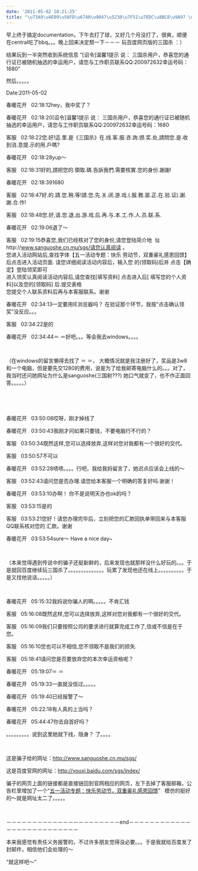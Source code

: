 ```yaml
---
date: '2011-05-02 18:21:25'
title: "\u73A9\u4E09\u56FD\u6740\u9047\u5230\u7F51\u7EDC\u8BC8\u9A97 \uFF0D \uFF0D"
---
```


早上终于搞定documentation，下午去打了球，又好几个月没打了，很爽，顺便在central吃了bbq。。。晚上回来决定颓一下－－－ 玩百度网页版的三国杀 ：）

结果玩到一半突然收到系统信息 “[诏令]温馨1提示 说： 三国杀用户，恭喜您的通行证已被随机抽选的幸运用户，请您与工作职员联系QQ:200972632幸运号码：1680”

然后。。。。。

Date:2011-05-02

春暖花开   02:18:12hey，我中奖了？

春暖花开   02:18:20[诏令]温馨1提示 说： 三国杀用户，恭喜您的通行证已被随机抽选的幸运用户，请您与工作职员联系QQ:200972632幸运号码：1680

客服   02:18:22您.好!這.里.是《三国杀》在.线.客.服.咨.詢.颁.奖.处,請問您.是.收到消.息提.示的用.戶嗎?

春暖花开   02:18:28yup～

客服   02:18:31好的,請把您的.領取.碼.告訴我們.需要核實.您的身份.謝謝!

春暖花开   02:18:391680

客服   02:18:47好.的.請.您.稍.等!請.您.先.关.闭.游.戏.(.服.務.噐.正.在.验.证).謝.謝.合.作!

客服   02:18:48您.好,请.您.退.出.游.戏.后.再.与.本.工.作.人.员.联.系.

春暖花开   02:19:06退了～

客服   02:19:15恭喜您,我们已经核对了您的身份,请您登陆简介地  址http://www.sanguoshe.cn.mu/sgs/请您认真阅读 。  
 您进入活动网站后,查找字体【五一活动专题：快乐 劳动节，双重豪礼感恩回馈】后点击进入活动页面. 请您详细阅读活动内容后，输入您 的(领取码)后并 点击【确定】登陆领奖即可  
 进入领奖认真阅读活动内容后,请您查找[填写资料] 点击进入后[ 填写您的个人资 料]以及您的[领取码] 后.提交表格  
 您提交个人联系资料后再与本客服联系。谢谢

春暖花开   02:34:13一定要用IE浏览器吗？ 在验证那个环节，我按“点击确认领奖”没反应。。。

客服   02:34:22是的

春暖花开   02:34:44＝ ＝好吧。。。等会我去windows。。。。

 

（在windows的留言懒得去找了 ＝ ＝， 大概情况就是我注册好了，奖品是3w8和一个电脑，但是要先交1280的费用，说是为了给我邮寄电脑什么的。。。对了，我当时还问她网址为什么是sanguoshe(三国射???) 她口气就变了，也不作正面回答。。。。。）

 

 

春暖花开   03:50:08哎呀，刚才掉线了

春暖花开   03:50:43我刚才问如果只要钱，不要电脑行不行的？

客服   03:50:34既然这样,您可以选择放弃,这样对您对我都有一个很好的交代。

客服   03:50:57不可以

春暖花开   03:52:28啧啧。。。。行吧，我给我妈留言了，她迟点应该会上线的～

客服   03:52:43请问您是否办理.请您给本客服一个明确的答复好吗.谢谢！

春暖花开   03:53:10办啊！ 你不是说明天办也ok的吗？

客服   03:53:15是的

客服   03:53:21您好！请您办理完毕后，立刻把您的汇款回执单带回来与本客服QQ联系核对您的 汇款。谢谢

春暖花开   03:53:54sure～ Have a nice day~

 

（本来觉得遇到传说中的骗子还挺新鲜的，后来发现也就那样没什么好玩的。。。于是就回百度继续玩三国杀了。。。。。。。。。。。。。。玩累了发现他还在线上。。。。。。。。。。于是又找他说话。。。。。）

 

春暖花开   05:15:32我妈说你骗人的啊。。。。。不肯汇钱

客服   05:16:08既然这样,您可以选择放弃,这样对您对我都有一个很好的交代。

客服   05:16:09我们只要按照公司的要求进行就算完成工作了,信或不信是在于您。

客服   05:16:10您也可以不相信,您不领取不是我们的损失.

客服   05:18:41请问您是否要放弃您的本次幸运资格呢？

春暖花开   05:19:07＝ ＝

春暖花开   05:19:33一直就没信过。。。。。

春暖花开   05:19:40已经报警了～

春暖花开   05:22:18有人真的上当吗？

春暖花开   05:44:47你去自首好吗？

。。。。。。。。。说到这里她就下线，隐身？ 了。。。。

 

这是骗子给的网址：http://www.sanguoshe.cn.mu/sgs/

这是百度官网的网址：http://youxi.baidu.com/sgs/index/

骗子的网页上面的链接都是直接链回到官网相应的网页，左下去掉了客服邮箱，公告栏里增加了一个“[五一活动专题：快乐劳动节，双重豪礼感恩回馈](http://www.sanguoshe.cn.mu/sgs/index1.asp)”   模仿的挺好的～就是网址太二了。。。。。

 

－－－－－－－－－－－－－－－－－－－－－－end－－－－－－－－－－－－－－－－－－－－－－－－－－

本来我感觉有责任义务报警的，不过许多朋友觉得没必要。。。于是我就给百度发了封邮件，相信他们会处理的～

“就这样吧～"


